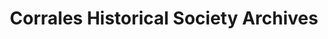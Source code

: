 ---
layout: repo
title: "Corrales Historical Society Archives"
id: 23859
permalink: repos/23859/
---